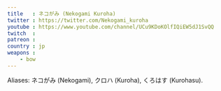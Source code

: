 ```yaml
---
title   : ネコがみ (Nekogami Kuroha)
twitter : https://twitter.com/Nekogami_kuroha
youtube : https://www.youtube.com/channel/UCu9KDoKOlfIQiEW5dJ1SvQQ
twitch  :
patreon :
country : jp
weapons :
    - bow
---
```


Aliases: ネコがみ (Nekogami), クロハ (Kuroha), くろはす (Kurohasu).
